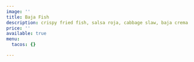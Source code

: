 ```yaml
---
image: ''
title: Baja Fish
description: crispy fried fish, salsa roja, cabbage slaw, baja crema
price: ''
available: true
menu:
  tacos: {}

---
```

